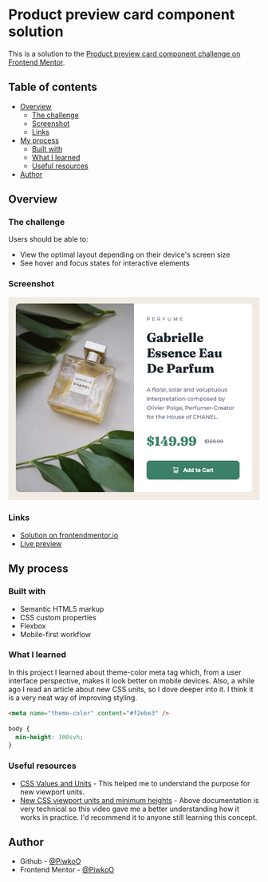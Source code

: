 # Product preview card component solution

This is a solution to the [Product preview card component challenge on Frontend Mentor](https://www.frontendmentor.io/challenges/product-preview-card-component-GO7UmttRfa). 

## Table of contents

- [Overview](#overview)
  - [The challenge](#the-challenge)
  - [Screenshot](#screenshot)
  - [Links](#links)
- [My process](#my-process)
  - [Built with](#built-with)
  - [What I learned](#what-i-learned)
  - [Useful resources](#useful-resources)
- [Author](#author)

## Overview

### The challenge

Users should be able to:

- View the optimal layout depending on their device's screen size
- See hover and focus states for interactive elements

### Screenshot

![Project preview](./design/project-preview.png)

### Links

- [Solution on frontendmentor.io]()
- [Live preview]()

## My process

### Built with

- Semantic HTML5 markup
- CSS custom properties
- Flexbox
- Mobile-first workflow

### What I learned

In this project I learned about theme-color meta tag which, from a user interface perspective, makes it look better on mobile devices. Also, a while ago I read an article about new CSS units, so I dove deeper into it. I think it is a very neat way of improving styling.  


```html
<meta name="theme-color" content="#f2ebe3" />
```
```css
body {
  min-height: 100svh;
}
```

### Useful resources

- [CSS Values and Units](https://www.w3.org/TR/css-values-4/#viewport-variants) - This helped me to understand the purpose for new viewport units.
- [New CSS viewport units and minimum heights](https://www.youtube.com/watch?v=7judyqwqmKo) - Above documentation is very technical so this video gave me a better understanding how it works in practice. I'd recommend it to anyone still learning this concept.

## Author

- Github - [@PiwkoO](https://github.com/PiwkoO)
- Frontend Mentor - [@PiwkoO](https://www.frontendmentor.io/profile/PiwkoO)
